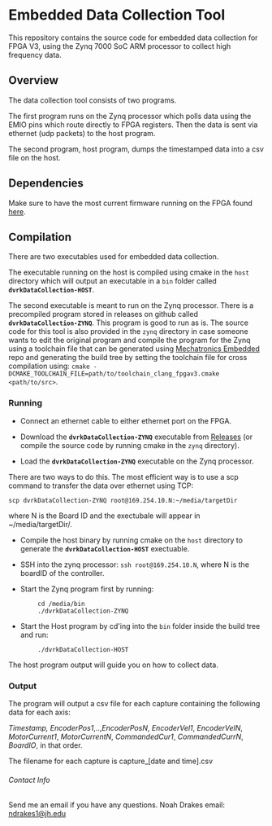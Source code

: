 # Embedded Data Collection Tool

This repository contains the source code for embedded data collection for FPGA V3, using the Zynq 7000 SoC ARM processor to collect high frequency data.

## Overview

The data collection tool consists of two programs.

The first program runs on the Zynq processor which polls data using the EMIO pins which route directly to FPGA registers. Then the data is sent via ethernet (udp packets) to the host program.

The second program, host program, dumps the timestamped data into a csv file on the host.

## Dependencies

Make sure to have the most current firmware running on the FPGA found [here](https://github.com/jhu-cisst/mechatronics-firmware/releases/).

## Compilation

There are two executables used for embedded data collection.

The executable running on the host is compiled using cmake in the `host` directory which will output an executable in a `bin` folder called **`dvrkDataCollection-HOST`**.

The second executable is meant to run on the Zynq processor. There is a precompiled program stored in releases on github called **`dvrkDataCollection-ZYNQ`**. This program is good to run as is. The source code for this tool is also provided in the `zynq` directory in case someone wants to edit the original program and compile the program for the Zynq using a toolchain file that can be generated using [Mechatronics Embedded](https://github.com/jhu-cisst/mechatronics-embedded.git) repo and generating the build tree by setting the toolchain file for cross compilation using:
`cmake -DCMAKE_TOOLCHAIN_FILE=path/to/toolchain_clang_fpgav3.cmake <path/to/src>`.

### Running

- Connect an ethernet cable to either ethernet port on the FPGA.

- Download the **`dvrkDataCollection-ZYNQ`** executable from [Releases](https://github.com/noahdrakes/dvrkDataCollection/releases/) (or compile the source code by running cmake in the `zynq` directory).

- Load the **`dvrkDataCollection-ZYNQ`** executable on the Zynq processor.

There are two ways to do this. The most efficient way is to use a scp command to transfer the data over ethernet using TCP:
```
scp dvrkDataCollection-ZYNQ root@169.254.10.N:~/media/targetDir
```
where N is the Board ID and the exectubale will appear in ~/media/targetDir/.

- Compile the host binary by running cmake on the `host` directory to generate the **`dvrkDataCollection-HOST`** exectuable.

- SSH into the zynq processor: `ssh root@169.254.10.N`, where N is the boardID of the controller.
- Start the Zynq program first by running:

```
        cd /media/bin
        ./dvrkDataCollection-ZYNQ
```

- Start the Host program by cd'ing into the `bin` folder inside the build tree and run:

```
        ./dvrkDataCollection-HOST
```

The host program output will guide you on how to collect data.

### Output

The program will output a csv file for each capture containing the following data for each axis:

*Timestamp,* *EncoderPos1*,..,*EncoderPosN*, *EncoderVel1*, *EncoderVelN*, *MotorCurrent1*, *MotorCurrentN*, *CommandedCur1*, *CommandedCurrN*, *BoardIO*, in that order.

The filename for each capture is capture_[date and time].csv


###### Contact Info
Send me an email if you have any questions.
Noah Drakes
email: ndrakes1@jh.edu

